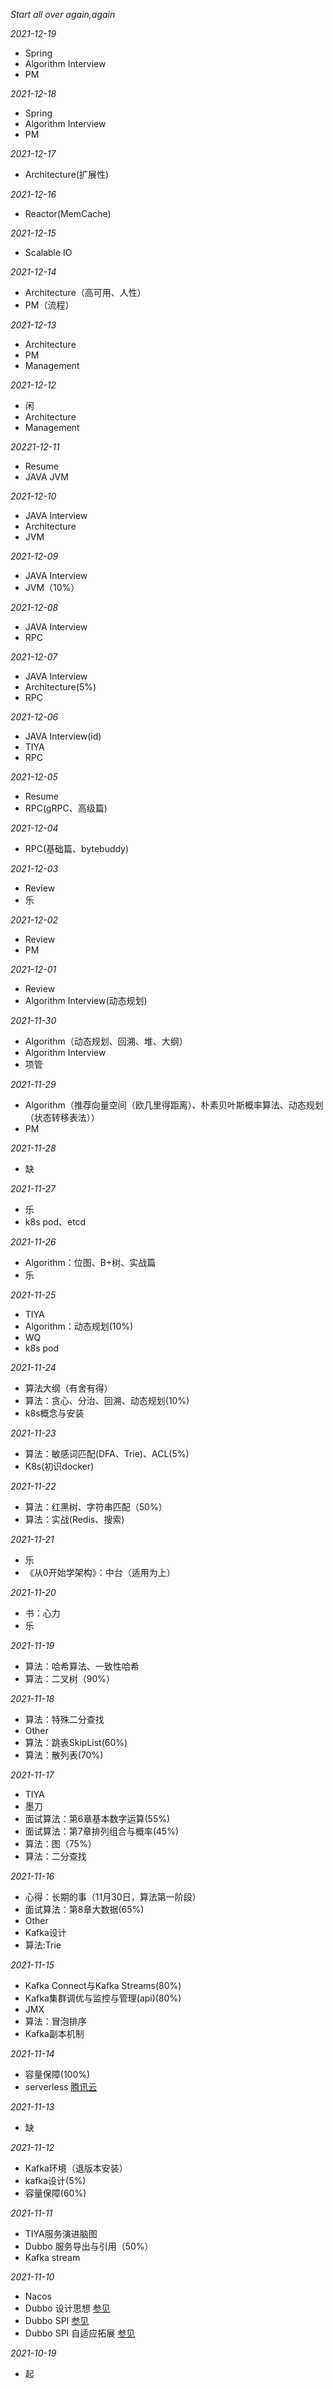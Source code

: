 *Start all over again,again*

*2021-12-19*
* Spring
* Algorithm Interview
* PM

*2021-12-18*
* Spring
* Algorithm Interview
* PM

*2021-12-17*
* Architecture(扩展性)

*2021-12-16*
* Reactor(MemCache)

*2021-12-15*
* Scalable IO


*2021-12-14*
* Architecture（高可用、人性）
* PM（流程）

*2021-12-13*
* Architecture
* PM
* Management

*2021-12-12*
* 闲
* Architecture
* Management

*20221-12-11*
* Resume
* JAVA JVM

*2021-12-10*
* JAVA Interview
* Architecture
* JVM

*2021-12-09*
* JAVA Interview
* JVM（10%）

*2021-12-08*
* JAVA Interview
* RPC

*2021-12-07*
* JAVA Interview
* Architecture(5%)
* RPC

*2021-12-06*
* JAVA Interview(id)
* TIYA
* RPC

*2021-12-05*
* Resume
* RPC(gRPC、高级篇)

*2021-12-04*
* RPC(基础篇、bytebuddy)

*2021-12-03*
* Review
* 乐

*2021-12-02*
* Review
* PM

*2021-12-01*
* Review
* Algorithm Interview(动态规划)

*2021-11-30*
* Algorithm（动态规划、回溯、堆、大纲）
* Algorithm Interview
* 项管

*2021-11-29*
* Algorithm（推荐向量空间（欧几里得距离）、朴素贝叶斯概率算法、动态规划（状态转移表法））
* PM

*2021-11-28*
* 缺

*2021-11-27*
* 乐
* k8s pod、etcd

*2021-11-26*
* Algorithm：位图、B+树、实战篇
* 乐


*2021-11-25*
* TIYA
* Algorithm：动态规划(10%)
* WQ
* k8s pod

*2021-11-24*
* 算法大纲（有舍有得）
* 算法：贪心、分治、回溯、动态规划(10%)
* k8s概念与安装

*2021-11-23*
* 算法：敏感词匹配(DFA、Trie)、ACL(5%)
* K8s(初识docker)

*2021-11-22*
* 算法：红黑树、字符串匹配（50%）
* 算法：实战(Redis、搜索)

*2021-11-21*
* 乐
* 《从0开始学架构》：中台（适用为上）

*2021-11-20*
* 书：心力
* 乐

*2021-11-19*
* 算法：哈希算法、一致性哈希
* 算法：二叉树（90%）

*2021-11-18*
* 算法：特殊二分查找
* Other
* 算法：跳表SkipList(60%)
* 算法：散列表(70%)

*2021-11-17*
* TIYA
* 墨刀
* 面试算法：第6章基本数字运算(55%)
* 面试算法：第7章排列组合与概率(45%)
* 算法：图（75%）
* 算法：二分查找

*2021-11-16*
* 心得：长期的事（11月30日，算法第一阶段）
* 面试算法：第8章大数据(65%)
* Other
* Kafka设计
* 算法:Trie

*2021-11-15*
* Kafka Connect与Kafka Streams(80%)
* Kafka集群调优与监控与管理(api)(80%)
* JMX
* 算法：冒泡排序
* Kafka副本机制

*2021-11-14*
* 容量保障(100%)
* serverless [腾讯云](https://cloud.tencent.com/product/serverless-catalog)

*2021-11-13*
* 缺

*2021-11-12*
* Kafka环境（退版本安装）
* kafka设计(5%)
* 容量保障(60%)

*2021-11-11*
* TIYA服务演进脑图
* Dubbo 服务导出与引用（50%）
* Kafka stream

*2021-11-10*
* Nacos
* Dubbo 设计思想 [参见](https://segmentfault.com/a/1190000040258222)
* Dubbo SPI [参见](https://dubbo.apache.org/zh/docsv2.7/dev/source/dubbo-spi/)
* Dubbo SPI 自适应拓展 [参见](https://dubbo.apache.org/zh/docsv2.7/dev/source/adaptive-extension/)

*2021-10-19*
* 起